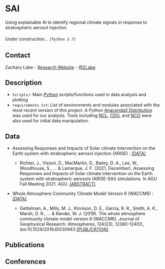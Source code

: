 # SAI
Using explainable AI to identify regional climate signals in response to stratospheric aerosol injection

###### Under construction... ```[Python 3.7]```

## Contact
Zachary Labe - [Research Website](https://zacklabe.com/) - [@ZLabe](https://twitter.com/ZLabe)

## Description
+ ```Scripts/```: Main [Python](https://www.python.org/) scripts/functions used in data analysis and plotting
+ ```requirements.txt```: List of environments and modules associated with the most recent version of this project. A Python [Anaconda3 Distribution](https://docs.continuum.io/anaconda/) was used for our analysis. Tools including [NCL](https://www.ncl.ucar.edu/), [CDO](https://code.mpimet.mpg.de/projects/cdo), and [NCO](http://nco.sourceforge.net/) were also used for initial data manipulation.

## Data
+ Assessing Responses and Impacts of Solar climate intervention on the Earth system with stratospheric aerosol injection (ARISE) : [[DATA]](https://www.earthsystemgrid.org/dataset/ucar.cgd.ccsm4.ARISE-SAI-1.5.html)
    + Richter, J., Visioni, D., MacMartin, D., Bailey, D. A., Lee, W., Woodhouse, S., ... & Lamarque, J. F. (2021, December). Assessing Responses and Impacts of Solar climate intervention on the Earth system with stratospheric aerosols (ARISE-SAI) simulations. In AGU Fall Meeting 2021. AGU. [[ABSTRACT]](https://agu.confex.com/agu/fm21/meetingapp.cgi/Paper/902734)

+ Whole Atmosphere Community Climate Model Version 6 (WACCM6) : [[DATA]](https://www.earthsystemgrid.org/dataset/ucar.cgd.ccsm4.ARISE-SAI-1.5.html)
    + Gettelman, A., Mills, M. J., Kinnison, D. E., Garcia, R. R., Smith, A. K., Marsh, D. R., ... & Randel, W. J. (2019). The whole atmosphere community climate model version 6 (WACCM6). Journal of Geophysical Research: Atmospheres, 124(23), 12380-12403., doi:10.1029/2019JD030943 [[PUBLICATION]](https://agupubs.onlinelibrary.wiley.com/doi/full/10.1029/2019JD030943)

    
## Publications



## Conferences

